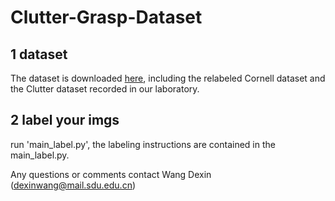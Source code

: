 # Clutter-Grasp-Dataset

## 1 dataset

The dataset is downloaded [here](https://drive.google.com/drive/folders/1knXlR72Z_5OcE9_lVfTz-QOZRhtWB_Yj?usp=sharing), including the relabeled Cornell dataset and the Clutter dataset recorded in our laboratory.

## 2 label your imgs
run 'main_label.py', the labeling instructions are contained in the main_label.py.

Any questions or comments contact Wang Dexin (dexinwang@mail.sdu.edu.cn)
